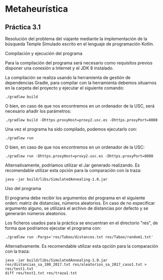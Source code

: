 # Metaheurística

## Práctica 3.1

Resolución del problema del viajante mediante la implementación de la búsqueda Temple Simulado escrito en el lenguaje de programación Kotlin.

Compilación y ejecución del programa

Para la compilación del programa será necesario como requisitos previos disponer una conexión a Internet y el JDK 8 instalado.

La compilación se realiza usando la herramienta de gestión de dependencias Gradle, para compilar con la herramienta debemos situarnos en la carpeta del proyecto y ejecutar el siguiente comando:
```
./gradlew build
```
O bien, en caso de que nos encontremos en un ordenador de la USC, será necesario añadir los parámetros:
```
./gradlew build -Dhttps.proxyHost=proxy2.usc.es -Dhttps.proxyPort=8080
```
Una vez el programa ha sido compilado, podemos ejecutarlo con:
```
./gradlew run
```
O bien, en caso de que nos encontremos en un ordenador de la USC:
```
./gradlew run -Dhttps.proxyHost=proxy2.usc.es -Dhttps.proxyPort=8080
```
Alternativamente, podríamos utilizar el Jar generado realizando. Es recomendable utilizar esta opción para la comparación con la traza:
```
java -jar build/libs/SimulatedAnnealing-1.0.jar
```
Uso del programa

El programa debe recibir los argumentos del programa en el siguiente orden: matriz de distancias, números aleatorios. En caso de no especificar argumento alguno, se utilizará el archivo de distancias por defecto y se generarán números aleatorios.

Los ficheros usados para la práctica se encuentran en el directorio "res", de forma que podríamos ejecutar el programa con:
```
./gradlew run -Pargs='res/Taboo/distances.txt res/Taboo/random1.txt'
```
Alternativamente. Es recomendable utilizar esta opción para la comparación con la traza:
```
java -jar build/libs/SimulatedAnnealing-1.0.jar res/distancias_sa_100_2017.txt res/aleatorios_sa_2017_caso1.txt > res/test1.txt
diff res/test1.txt res/traza1.txt
```